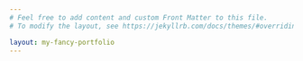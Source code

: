```yaml
---
# Feel free to add content and custom Front Matter to this file.
# To modify the layout, see https://jekyllrb.com/docs/themes/#overriding-theme-defaults

layout: my-fancy-portfolio
---
```

